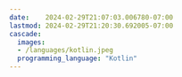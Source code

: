```yaml
---
date:    2024-02-29T21:07:03.006780-07:00
lastmod: 2024-02-29T21:20:30.692005-07:00
cascade:
  images:
  - /languages/kotlin.jpeg
  programming_language: "Kotlin"
---
```

